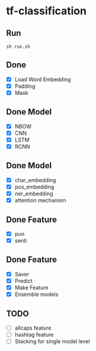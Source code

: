 # tf-classification

## Run
```
sh run.sh
```

## Done
- [x] Load Word Embedding
- [x] Padding
- [x] Mask

## Done Model
- [x] NBOW
- [x] CNN
- [x] LSTM
- [x] RCNN

## Done Model
- [x] char_embedding
- [x] pos_embedding
- [x] ner_embedding
- [x] attention mechanism

## Done Feature
- [x] pun
- [x] senti

## Done Feature
- [x] Saver
- [x] Predict
- [x] Make Feature
- [x] Ensemble models

## TODO
- [ ] allcaps feature
- [ ] hashtag feature
- [ ] Stacking for single model level